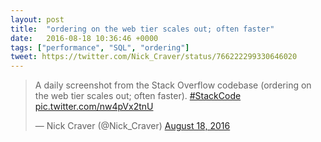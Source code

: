 ```yaml
---
layout: post
title:  "ordering on the web tier scales out; often faster"
date:   2016-08-18 10:36:46 +0000
tags: ["performance", "SQL", "ordering"]
tweet: https://twitter.com/Nick_Craver/status/766222299330646020
---
```


<blockquote class="twitter-tweet" data-lang="en">
<p lang="en" dir="ltr">A daily screenshot from the Stack Overflow codebase (ordering on the web tier scales out; often faster). 
<a href="https://twitter.com/hashtag/StackCode?src=hash">#StackCode</a> 
<a href="https://t.co/nw4pVx2tnU">pic.twitter.com/nw4pVx2tnU</a></p>&mdash; Nick Craver (@Nick_Craver) 
<a href="https://twitter.com/Nick_Craver/status/766222299330646020">August 18, 2016</a></blockquote>
